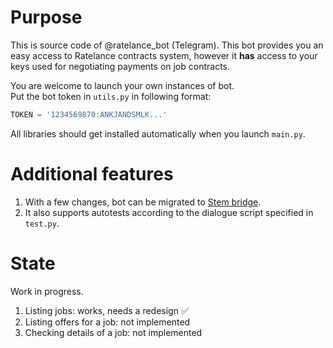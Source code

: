 # Purpose

This is source code of @ratelance_bot (Telegram). This bot provides you an easy access to Ratelance contracts system, however it **has** access to your keys used for negotiating payments on job contracts.

You are welcome to launch your own instances of bot.  
Put the bot token in `utils.py` in following format:

```py
TOKEN = '1234569870:ANKJANDSMLK...'
```

All libraries should get installed automatically when you launch `main.py`.

# Additional features

1. With a few changes, bot can be migrated to [Stem bridge](https://stem.fomalhaut.me).
1. It also supports autotests according to the dialogue script specified in `test.py`.

# State

Work in progress.

1. Listing jobs: works, needs a redesign :white_check_mark:
1. Listing offers for a job: not implemented
1. Checking details of a job: not implemented
